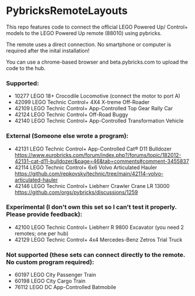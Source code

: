 # PybricksRemoteLayouts
This repo features code to connect the official LEGO Powered Up/ Control+ models to the LEGO Powered Up remote (88010) using pybricks.

The remote uses a direct connection. No smartphone or computer is required after the inital installation!

You can use a chrome-based browser and beta.pybricks.com to upload the code to the hub.

### Supported:
* 10277 LEGO 18+ Crocodile Locomotive (connect the motor to port A)
* 42099 LEGO Technic Control+ 4X4 X-treme Off-Roader
* 42109 LEGO Technic Control+ App-Controlled Top Gear Rally Car
* 42124 LEGO Technic Control+ Off-Road Buggy
* 42140 LEGO Technic Control+ App-Controlled Transformation Vehicle

### External (Someone else wrote a program):
* 42131 LEGO Technic Control+ App-Controlled Cat® D11 Bulldozer
https://www.eurobricks.com/forum/index.php?/forums/topic/182012-42131-cat-d11-bulldozer/&page=46&tab=comments#comment-3455837
* 42114 LEGO Technic Control+ 6x6 Volvo Articulated Hauler
https://github.com/repkovsky/technic/tree/main/42114-volvo-articulated-hauler
* 42146 LEGO Technic Control+ Liebherr Crawler Crane LR 13000
https://github.com/orgs/pybricks/discussions/1259

### Experimental (I don't own this set so I can't test it properly. Please provide feedback):
* 42100 LEGO Technic Control+ Liebherr R 9800 Excavator (you need 2 remotes; one per hub)
* 42129 LEGO Technic Control+ 4x4 Mercedes-Benz Zetros Trial Truck

### Not supported (these sets can connect directly to the remote. No custom program required):
* 60197 LEGO City Passenger Train
* 60198 LEGO City Cargo Train
* 76112 LEGO DC App-Controlled Batmobile
